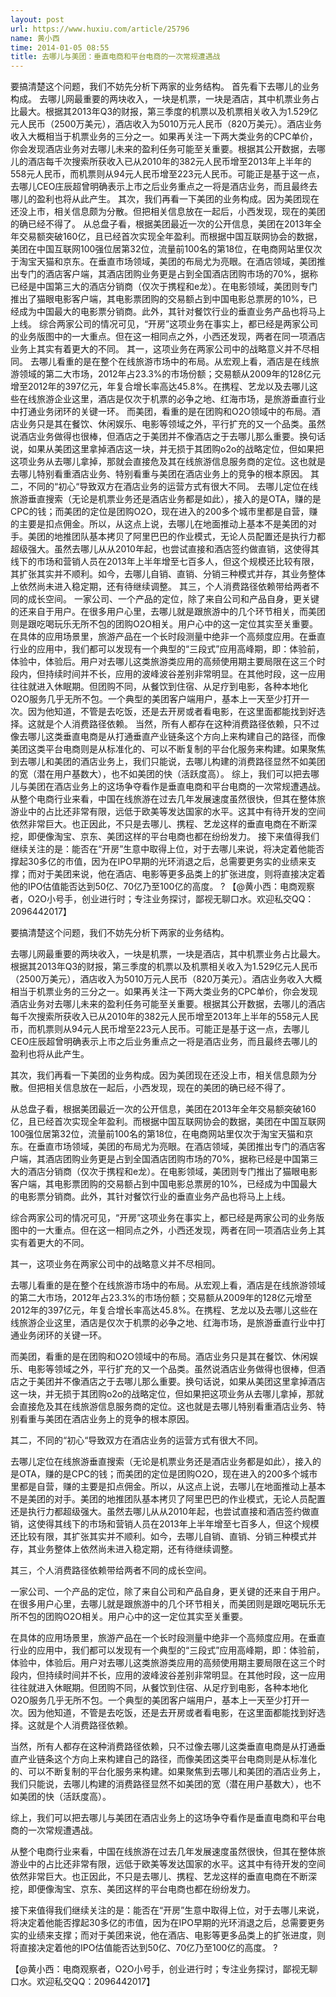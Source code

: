 ```yaml
---
layout: post
url: https://www.huxiu.com/article/25796
name: 黄小西
time: 2014-01-05 08:55
title: 去哪儿与美团：垂直电商和平台电商的一次常规遭遇战
---
```

要搞清楚这个问题，我们不妨先分析下两家的业务结构。 首先看下去哪儿的业务构成。 去哪儿网最重要的两块收入，一块是机票，一块是酒店，其中机票业务占比最大。根据其2013年Q3的财报，第三季度的机票以及机票相关收入为1.529亿元人民币（2500万美元），酒店收入为5010万元人民币（820万美元）。酒店业务收入大概相当于机票业务的三分之一。如果再关注一下两大类业务的CPC单价，你会发现酒店业务对去哪儿未来的盈利任务可能至关重要。根据其公开数据，去哪儿的酒店每千次搜索所获收入已从2010年的382元人民币增至2013年上半年的558元人民币，而机票则从94元人民币增至223元人民币。可能正是基于这一点，去哪儿CEO庄辰超曾明确表示上市之后业务重点之一将是酒店业务，而且最终去哪儿的盈利也将从此产生。 其次，我们再看一下美团的业务构成。因为美团现在还没上市，相关信息颇为分散。但把相关信息放在一起后，小西发现，现在的美团的确已经不得了。 从总盘子看，根据美团最近一次的公开信息，美团在2013年全年交易额突破160亿，且已经首次实现全年盈利。而根据中国互联网协会的数据，美团在中国互联网100强位居第32位，流量前100名的第18位，在电商网站里仅次于淘宝天猫和京东。在垂直市场领域，美团的布局尤为亮眼。在酒店领域，美团推出专门的酒店客户端，其酒店团购业务更是占到全国酒店团购市场的70%，据称已经是中国第三大的酒店分销商（仅次于携程和e龙）。在电影领域，美团则专门推出了猫眼电影客户端，其电影票团购的交易额占到中国电影总票房的10%，已经成为中国最大的电影票分销商。此外，其针对餐饮行业的垂直业务产品也将马上上线。 综合两家公司的情况可见，“开房”这项业务在事实上，都已经是两家公司的业务版图中的一大重点。但在这一相同点之外，小西还发现，两者在同一项酒店业务上其实有着更大的不同。 其一，这项业务在两家公司中的战略意义并不尽相同。 去哪儿看重的是在整个在线旅游市场中的布局。从宏观上看，酒店是在线旅游领域的第二大市场，2012年占23.3%的市场份额；交易额从2009年的128亿元增至2012年的397亿元，年复合增长率高达45.8%。在携程、艺龙以及去哪儿这些在线旅游企业这里，酒店是仅次于机票的必争之地、红海市场，是旅游垂直行业中打通业务闭环的关键一环。 而美团，看重的是在团购和O2O领域中的布局。酒店业务只是其在餐饮、休闲娱乐、电影等领域之外，平行扩充的又一个品类。虽然说酒店业务做得也很棒，但酒店之于美团并不像酒店之于去哪儿那么重要。换句话说，如果从美团这里拿掉酒店这一块，并无损于其团购o2o的战略定位，但如果把这项业务从去哪儿拿掉，那就会直接危及其在线旅游信息服务商的定位。这也就是去哪儿特别看重酒店业务、特别看重与美团在酒店业务上的竞争的根本原因。 其二，不同的“初心“导致双方在酒店业务的运营方式有很大不同。 去哪儿定位在线旅游垂直搜索（无论是机票业务还是酒店业务都是如此），接入的是OTA，赚的是CPC的钱；而美团的定位是团购O2O，现在进入的200多个城市里都是自营，赚的主要是扣点佣金。所以，从这点上说，去哪儿在地面推动上基本不是美团的对手。美团的地推团队基本拷贝了阿里巴巴的作业模式，无论人员配置还是执行力都超级强大。虽然去哪儿从从2010年起，也尝试直接和酒店签约做直销，这使得其线下的市场和营销人员在2013年上半年增至七百多人，但这个规模还比较有限，其扩张其实并不顺利。如今，去哪儿自销、直销、分销三种模式并存，其业务整体上依然尚未进入稳定期，还有待继续调整。 其三，个人消费路径依赖带给两者不同的成长空间。 一家公司、一个产品的定位，除了来自公司和产品自身，更关键的还来自于用户。在很多用户心里，去哪儿就是跟旅游中的几个环节相关，而美团则是跟吃喝玩乐无所不包的团购O2O相关。用户心中的这一定位其实至关重要。 在具体的应用场景里，旅游产品在一个长时段测量中绝非一个高频度应用。在垂直行业的应用中，我们都可以发现有一个典型的“三段式”应用高峰期，即：体验前，体验中，体验后。用户对去哪儿这类旅游类应用的高频使用期主要局限在这三个时段内，但持续时间并不长，应用的波峰波谷差别非常明显。在其他时段，这一应用往往就进入休眠期。但团购不同，从餐饮到住宿、从足疗到电影，各种本地化O2O服务几乎无所不包。一个典型的美团客户端用户，基本上一天至少打开一次。因为他知道，不管是去吃饭，还是去开房或者看电影，在这里面都能找到好选择。这就是个人消费路径依赖。 当然，所有人都存在这种消费路径依赖，只不过像去哪儿这类垂直电商是从打通垂直产业链条这个方向上来构建自己的路径，而像美团这类平台电商则是从标准化的、可以不断复制的平台化服务来构建。如果聚焦到去哪儿和美团的酒店业务上，我们只能说，去哪儿构建的消费路径显然不如美团的宽（潜在用户基数大），也不如美团的快（活跃度高）。 综上，我们可以把去哪儿与美团在酒店业务上的这场争夺看作是垂直电商和平台电商的一次常规遭遇战。 从整个电商行业来看，中国在线旅游在过去几年发展速度虽然很快，但其在整体旅游业中的占比还非常有限，远低于欧美等发达国家的水平。这其中有待开发的空间依然非常巨大。也正因此，不只是去哪儿、携程、艺龙这样的垂直电商在不断深挖，即便像淘宝、京东、美团这样的平台电商也都在纷纷发力。 接下来值得我们继续关注的是：能否在“开房”生意中取得上位，对于去哪儿来说，将决定着他能否撑起30多亿的市值，因为在IPO早期的光环消退之后，总需要更务实的业绩来支撑；而对于美团来说，他在酒店、电影等更多品类上的扩张进度，则将直接决定着他的IPO估值能否达到50亿、70亿乃至100亿的高度。 ? 【@黄小西：电商观察者，O2O小号手，创业进行时；专注业务探讨，鄙视无聊口水。欢迎私交QQ：2096442017】

要搞清楚这个问题，我们不妨先分析下两家的业务结构。

去哪儿网最重要的两块收入，一块是机票，一块是酒店，其中机票业务占比最大。根据其2013年Q3的财报，第三季度的机票以及机票相关收入为1.529亿元人民币（2500万美元），酒店收入为5010万元人民币（820万美元）。酒店业务收入大概相当于机票业务的三分之一。如果再关注一下两大类业务的CPC单价，你会发现酒店业务对去哪儿未来的盈利任务可能至关重要。根据其公开数据，去哪儿的酒店每千次搜索所获收入已从2010年的382元人民币增至2013年上半年的558元人民币，而机票则从94元人民币增至223元人民币。可能正是基于这一点，去哪儿CEO庄辰超曾明确表示上市之后业务重点之一将是酒店业务，而且最终去哪儿的盈利也将从此产生。

其次，我们再看一下美团的业务构成。因为美团现在还没上市，相关信息颇为分散。但把相关信息放在一起后，小西发现，现在的美团的确已经不得了。

从总盘子看，根据美团最近一次的公开信息，美团在2013年全年交易额突破160亿，且已经首次实现全年盈利。而根据中国互联网协会的数据，美团在中国互联网100强位居第32位，流量前100名的第18位，在电商网站里仅次于淘宝天猫和京东。在垂直市场领域，美团的布局尤为亮眼。在酒店领域，美团推出专门的酒店客户端，其酒店团购业务更是占到全国酒店团购市场的70%，据称已经是中国第三大的酒店分销商（仅次于携程和e龙）。在电影领域，美团则专门推出了猫眼电影客户端，其电影票团购的交易额占到中国电影总票房的10%，已经成为中国最大的电影票分销商。此外，其针对餐饮行业的垂直业务产品也将马上上线。

综合两家公司的情况可见，“开房”这项业务在事实上，都已经是两家公司的业务版图中的一大重点。但在这一相同点之外，小西还发现，两者在同一项酒店业务上其实有着更大的不同。

其一，这项业务在两家公司中的战略意义并不尽相同。

去哪儿看重的是在整个在线旅游市场中的布局。从宏观上看，酒店是在线旅游领域的第二大市场，2012年占23.3%的市场份额；交易额从2009年的128亿元增至2012年的397亿元，年复合增长率高达45.8%。在携程、艺龙以及去哪儿这些在线旅游企业这里，酒店是仅次于机票的必争之地、红海市场，是旅游垂直行业中打通业务闭环的关键一环。

而美团，看重的是在团购和O2O领域中的布局。酒店业务只是其在餐饮、休闲娱乐、电影等领域之外，平行扩充的又一个品类。虽然说酒店业务做得也很棒，但酒店之于美团并不像酒店之于去哪儿那么重要。换句话说，如果从美团这里拿掉酒店这一块，并无损于其团购o2o的战略定位，但如果把这项业务从去哪儿拿掉，那就会直接危及其在线旅游信息服务商的定位。这也就是去哪儿特别看重酒店业务、特别看重与美团在酒店业务上的竞争的根本原因。

其二，不同的“初心“导致双方在酒店业务的运营方式有很大不同。

去哪儿定位在线旅游垂直搜索（无论是机票业务还是酒店业务都是如此），接入的是OTA，赚的是CPC的钱；而美团的定位是团购O2O，现在进入的200多个城市里都是自营，赚的主要是扣点佣金。所以，从这点上说，去哪儿在地面推动上基本不是美团的对手。美团的地推团队基本拷贝了阿里巴巴的作业模式，无论人员配置还是执行力都超级强大。虽然去哪儿从从2010年起，也尝试直接和酒店签约做直销，这使得其线下的市场和营销人员在2013年上半年增至七百多人，但这个规模还比较有限，其扩张其实并不顺利。如今，去哪儿自销、直销、分销三种模式并存，其业务整体上依然尚未进入稳定期，还有待继续调整。

其三，个人消费路径依赖带给两者不同的成长空间。

一家公司、一个产品的定位，除了来自公司和产品自身，更关键的还来自于用户。在很多用户心里，去哪儿就是跟旅游中的几个环节相关，而美团则是跟吃喝玩乐无所不包的团购O2O相关。用户心中的这一定位其实至关重要。

在具体的应用场景里，旅游产品在一个长时段测量中绝非一个高频度应用。在垂直行业的应用中，我们都可以发现有一个典型的“三段式”应用高峰期，即：体验前，体验中，体验后。用户对去哪儿这类旅游类应用的高频使用期主要局限在这三个时段内，但持续时间并不长，应用的波峰波谷差别非常明显。在其他时段，这一应用往往就进入休眠期。但团购不同，从餐饮到住宿、从足疗到电影，各种本地化O2O服务几乎无所不包。一个典型的美团客户端用户，基本上一天至少打开一次。因为他知道，不管是去吃饭，还是去开房或者看电影，在这里面都能找到好选择。这就是个人消费路径依赖。

当然，所有人都存在这种消费路径依赖，只不过像去哪儿这类垂直电商是从打通垂直产业链条这个方向上来构建自己的路径，而像美团这类平台电商则是从标准化的、可以不断复制的平台化服务来构建。如果聚焦到去哪儿和美团的酒店业务上，我们只能说，去哪儿构建的消费路径显然不如美团的宽（潜在用户基数大），也不如美团的快（活跃度高）。

综上，我们可以把去哪儿与美团在酒店业务上的这场争夺看作是垂直电商和平台电商的一次常规遭遇战。

从整个电商行业来看，中国在线旅游在过去几年发展速度虽然很快，但其在整体旅游业中的占比还非常有限，远低于欧美等发达国家的水平。这其中有待开发的空间依然非常巨大。也正因此，不只是去哪儿、携程、艺龙这样的垂直电商在不断深挖，即便像淘宝、京东、美团这样的平台电商也都在纷纷发力。

接下来值得我们继续关注的是：能否在“开房”生意中取得上位，对于去哪儿来说，将决定着他能否撑起30多亿的市值，因为在IPO早期的光环消退之后，总需要更务实的业绩来支撑；而对于美团来说，他在酒店、电影等更多品类上的扩张进度，则将直接决定着他的IPO估值能否达到50亿、70亿乃至100亿的高度。 ?

【@黄小西：电商观察者，O2O小号手，创业进行时；专注业务探讨，鄙视无聊口水。欢迎私交QQ：2096442017】

